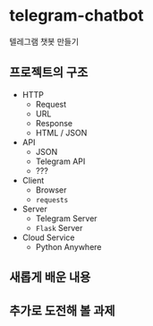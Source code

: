 # telegram-chatbot
텔레그램 챗봇 만들기

## 프로젝트의 구조
- HTTP
  - Request
  - URL
  - Response
  - HTML / JSON
- API
  - JSON
  - Telegram API
  - ???
- Client
  - Browser
  - `requests`
- Server
  - Telegram Server
  - `Flask` Server
- Cloud Service
  - Python Anywhere
## 새롭게 배운 내용

## 추가로 도전해 볼 과제